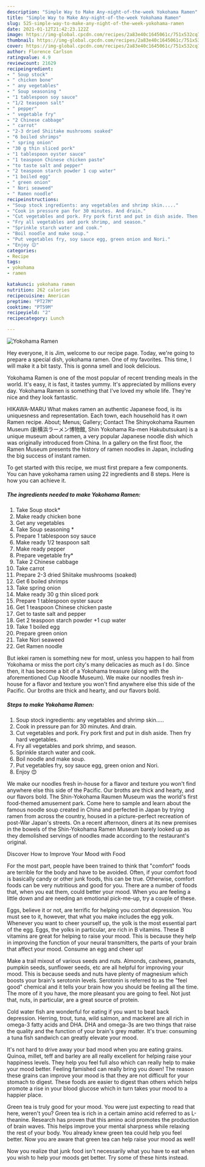 ```yaml
---
description: "Simple Way to Make Any-night-of-the-week Yokohama Ramen"
title: "Simple Way to Make Any-night-of-the-week Yokohama Ramen"
slug: 525-simple-way-to-make-any-night-of-the-week-yokohama-ramen
date: 2021-01-12T21:42:23.122Z
image: https://img-global.cpcdn.com/recipes/2a83e40c1645061c/751x532cq70/yokohama-ramen-recipe-main-photo.jpg
thumbnail: https://img-global.cpcdn.com/recipes/2a83e40c1645061c/751x532cq70/yokohama-ramen-recipe-main-photo.jpg
cover: https://img-global.cpcdn.com/recipes/2a83e40c1645061c/751x532cq70/yokohama-ramen-recipe-main-photo.jpg
author: Florence Carlson
ratingvalue: 4.9
reviewcount: 21629
recipeingredient:
- " Soup stock"
- " chicken bone"
- " any vegetables"
- " Soup seasoning "
- "1 tablespoon soy sauce"
- "1/2 teaspoon salt"
- " pepper"
- " vegetable fry"
- "2 Chinese cabbage"
- " carrot"
- "2-3 dried Shiitake mushrooms soaked"
- "6 boiled shrimps"
- " spring onion"
- "30 g thin sliced pork"
- "1 tablespoon oyster sauce"
- "1 teaspoon Chinese chicken paste"
- "to taste salt and pepper"
- "2 teaspoon starch powder 1 cup water"
- "1 boiled egg"
- " green onion"
- " Nori seaweed"
- " Ramen noodle"
recipeinstructions:
- "Soup stock ingredients: any vegetables and shrimp skin....."
- "Cook in pressure pan for 30 minutes. And drain."
- "Cut vegetables and pork. Fry pork first and put in dish aside. Then fry hard vegetables."
- "Fry all vegetables and pork shrimp, and season."
- "Sprinkle starch water and cook."
- "Boil noodle and make soup."
- "Put vegetables fry, soy sauce egg, green onion and Nori."
- "Enjoy 😊"
categories:
- Recipe
tags:
- yokohama
- ramen

katakunci: yokohama ramen 
nutrition: 262 calories
recipecuisine: American
preptime: "PT27M"
cooktime: "PT59M"
recipeyield: "2"
recipecategory: Lunch

---
```



![Yokohama Ramen](https://img-global.cpcdn.com/recipes/2a83e40c1645061c/751x532cq70/yokohama-ramen-recipe-main-photo.jpg)

Hey everyone, it is Jim, welcome to our recipe page. Today, we're going to prepare a special dish, yokohama ramen. One of my favorites. This time, I will make it a bit tasty. This is gonna smell and look delicious.

Yokohama Ramen is one of the most popular of recent trending meals in the world. It's easy, it is fast, it tastes yummy. It's appreciated by millions every day. Yokohama Ramen is something that I've loved my whole life. They're nice and they look fantastic.

HIKAWA-MARU What makes ramen an authentic Japanese food, is its uniquesness and representation. Each town, each household has it own Ramen recipe. About; Menus; Gallery; Contact The Shinyokohama Raumen Museum (新横浜ラーメン博物館, Shin Yokohama Ra-men Hakubutsukan) is a unique museum about ramen, a very popular Japanese noodle dish which was originally introduced from China. In a gallery on the first floor, the Ramen Museum presents the history of ramen noodles in Japan, including the big success of instant ramen.


To get started with this recipe, we must first prepare a few components. You can have yokohama ramen using 22 ingredients and 8 steps. Here is how you can achieve it.

<!--inarticleads1-->

##### The ingredients needed to make Yokohama Ramen:

1. Take  Soup stock*
1. Make ready  chicken bone
1. Get  any vegetables
1. Take  Soup seasoning *
1. Prepare 1 tablespoon soy sauce
1. Make ready 1/2 teaspoon salt
1. Make ready  pepper
1. Prepare  vegetable fry*
1. Take 2 Chinese cabbage
1. Take  carrot
1. Prepare 2-3 dried Shiitake mushrooms (soaked)
1. Get 6 boiled shrimps
1. Take  spring onion
1. Make ready 30 g thin sliced pork
1. Prepare 1 tablespoon oyster sauce
1. Get 1 teaspoon Chinese chicken paste
1. Get to taste salt and pepper
1. Get 2 teaspoon starch powder +1 cup water
1. Take 1 boiled egg
1. Prepare  green onion
1. Take  Nori seaweed
1. Get  Ramen noodle


But iekei ramen is something new for most, unless you happen to hail from Yokohama or miss the port city&#39;s many delicacies as much as I do. Since then, it has become a bit of a Yokohama treasure (along with the aforementioned Cup Noodle Museum). We make our noodles fresh in-house for a flavor and texture you won&#39;t find anywhere else this side of the Pacific. Our broths are thick and hearty, and our flavors bold. 

<!--inarticleads2-->

##### Steps to make Yokohama Ramen:

1. Soup stock ingredients: any vegetables and shrimp skin.....
1. Cook in pressure pan for 30 minutes. And drain.
1. Cut vegetables and pork. Fry pork first and put in dish aside. Then fry hard vegetables.
1. Fry all vegetables and pork shrimp, and season.
1. Sprinkle starch water and cook.
1. Boil noodle and make soup.
1. Put vegetables fry, soy sauce egg, green onion and Nori.
1. Enjoy 😊


We make our noodles fresh in-house for a flavor and texture you won&#39;t find anywhere else this side of the Pacific. Our broths are thick and hearty, and our flavors bold. The Shin-Yokohama Raumen Museum was the world&#39;s first food-themed amusement park. Come here to sample and learn about the famous noodle soup created in China and perfected in Japan by trying ramen from across the country, housed in a picture-perfect recreation of post-War Japan&#39;s streets. On a recent afternoon, diners at its new premises in the bowels of the Shin-Yokohama Ramen Museum barely looked up as they demolished servings of noodles made according to the restaurant&#39;s original. 

Discover How to Improve Your Mood with Food


For the most part, people have been trained to think that "comfort" foods are terrible for the body and have to be avoided. Often, if your comfort food is basically candy or other junk foods, this can be true. Otherwise, comfort foods can be very nutritious and good for you. There are a number of foods that, when you eat them, could better your mood. When you are feeling a little down and are needing an emotional pick-me-up, try a couple of these.

Eggs, believe it or not, are terrific for helping you combat depression. You must see to it, however, that what you make includes the egg yolk. Whenever you want to cheer yourself up, the yolk is the most essential part of the egg. Eggs, the yolks in particular, are rich in B vitamins. These B vitamins are great for helping to raise your mood. This is because they help in improving the function of your neural transmitters, the parts of your brain that affect your mood. Consume an egg and cheer up!

Make a trail mixout of various seeds and nuts. Almonds, cashews, peanuts, pumpkin seeds, sunflower seeds, etc are all helpful for improving your mood. This is because seeds and nuts have plenty of magnesium which boosts your brain's serotonin levels. Serotonin is referred to as the "feel good" chemical and it tells your brain how you should be feeling all the time. The more of it you have, the more pleasant you are going to feel. Not just that, nuts, in particular, are a great source of protein.

Cold water fish are wonderful for eating if you want to beat back depression. Herring, trout, tuna, wild salmon, and mackerel are all rich in omega-3 fatty acids and DHA. DHA and omega-3s are two things that raise the quality and the function of your brain's grey matter. It's true: consuming a tuna fish sandwich can greatly elevate your mood. 

It's not hard to drive away your bad mood when you are eating grains. Quinoa, millet, teff and barley are all really excellent for helping raise your happiness levels. They help you feel full also which can really help to make your mood better. Feeling famished can really bring you down! The reason these grains can improve your mood is that they are not difficult for your stomach to digest. These foods are easier to digest than others which helps promote a rise in your blood glucose which in turn takes your mood to a happier place.

Green tea is truly good for your mood. You were just expecting to read that here, weren't you? Green tea is rich in a certain amino acid referred to as L-theanine. Research has proven that this amino acid promotes the production of brain waves. This helps improve your mental sharpness while relaxing the rest of your body. You already knew green tea could help you feel better. Now you are aware that green tea can help raise your mood as well!

Now you realize that junk food isn't necessarily what you have to eat when you wish to help your moods get better. Try  some  of  these  hints  instead.

